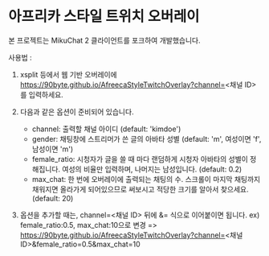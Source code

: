 # 아프리카 스타일 트위치 오버레이
본 프로젝트는 MikuChat 2 클라이언트를 포크하여 개발했습니다.

사용법 : 
1. xsplit 등에서 웹 기반 오버레이에 https://90byte.github.io/AfreecaStyleTwitchOverlay?channel=<채널 ID> 를 입력하세요.
2. 다음과 같은 옵션이 준비되어 있습니다.
	- channel: 출력할 채널 아이디 (default: 'kimdoe')
	- gender: 채팅창에 스트리머가 쓴 글의 아바타 성별 (default: 'm', 여성이면 'f', 남성이면 'm')
	- female_ratio: 시청자가 글을 쓸 때 마다 랜덤하게 시청자 아바타의 성별이 정해집니다. 여성의 비율만 입력하며, 나머지는 남성입니다. (default: 0.2)
	- max_chat: 한 번에 오버레이에 출력되는 채팅의 수. 스크롤이 마지막 채팅까지 채워지면 올라가게 되어있으므로 써보시고 적당한 크기를 알아서 찾으세요.(default: 20)
	
3. 옵션을 추가할 때는, channel=<채널 ID> 뒤에 &<key>=<value> 식으로 이어붙이면 됩니다.
  ex) female_ratio:0.5, max_chat:10으로 변경 => https://90byte.github.io/AfreecaStyleTwitchOverlay?channel=<채널 ID>&female_ratio=0.5&max_chat=10
